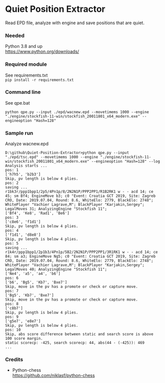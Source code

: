 # Quiet Position Extractor
Read EPD file, analyze with engine and save positions that are quiet.

### Needed
Python 3.8 and up  
https://www.python.org/downloads/

### Required module
See requirements.txt  
`pip install -r requirements.txt`

### Command line
See qpe.bat  

```
python qpe.py --input ./epd/wacnew.epd --movetimems 1000 --engine "./engine/stockfish-11-win/stockfish_20011801_x64_modern.exe" --engineoption "Hash=128"
```

### Sample run
Analyze wacnew.epd
```
D:\github\Quiet-Position-Extractor>python qpe.py --input "./epd/tsc.epd" --movetimems 1000 --engine "./engine/stockfish-11-win/stockfish_20011801_x64_modern.exe" --engineoption "Hash=128" --log
Analysis starts ...
pos: 1
['h7h5', 'b2b3']
Skip, pv length is below 4 plies.
pos: 2
saving ...
r1bk3r/ppp1bpp1/2p5/4Pn1p/8/2N2N1P/PPP2PP1/R1B2RK1 w - - acd 14; ce 45; sm Bf4; EngineMove b3; c0 "Event: Croatia GCT 2019, Site: Zagreb CRO, Date: 2019.07.04, Round: 8.6, WhiteElo: 2779, BlackElo: 2748"; WhitePlayer "Vachier Lagrave,M"; BlackPlayer "Karjakin,Sergey"; LegalMoves 31; AnalyzingEngine "Stockfish 11";
['Bf4', 'Ke8', 'Rad1', 'Be6']
pos: 3
['c8e6', 'f1d1']
Skip, pv length is below 4 plies.
pos: 4
['f1d1', 'd8e8']
Skip, pv length is below 4 plies.
pos: 5
saving ...
r1k4r/ppp1bpp1/2p1b3/4Pn1p/5B2/2N2N1P/PPP2PP1/3R1RK1 w - - acd 14; ce 84; sm a3; EngineMove Ng5; c0 "Event: Croatia GCT 2019, Site: Zagreb CRO, Date: 2019.07.04, Round: 8.6, WhiteElo: 2779, BlackElo: 2748"; WhitePlayer "Vachier Lagrave,M"; BlackPlayer "Karjakin,Sergey"; LegalMoves 40; AnalyzingEngine "Stockfish 11";
['Ne4', 'a5', 'a4', 'b6']
pos: 6
['b6', 'Bg5', 'Kb7', 'Bxe7']
Skip, move in the pv has a promote or check or capture move.
pos: 7
['Bg5', 'Kb7', 'Bxe7']
Skip, move in the pv has a promote or check or capture move.
pos: 8
['c8b7']
Skip, pv length is below 4 plies.
pos: 9
['g5e7', 'e8e7']
Skip, pv length is below 4 plies.
pos: 10
Skip, abs score difference between static and search score is above 100 score margin.
static scorecp: -425, search scorecp: 44, abs(44 - (-425)): 469
...
```


### Credits
* Python-chess  
https://github.com/niklasf/python-chess
